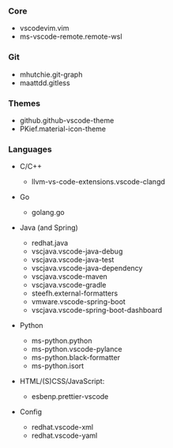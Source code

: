 ### Core
- vscodevim.vim
- ms-vscode-remote.remote-wsl

### Git
- mhutchie.git-graph
- maattdd.gitless

### Themes
- github.github-vscode-theme
- PKief.material-icon-theme

### Languages
- C/C++
    - llvm-vs-code-extensions.vscode-clangd

- Go
    - golang.go

- Java (and Spring)
	- redhat.java
	- vscjava.vscode-java-debug
	- vscjava.vscode-java-test
	- vscjava.vscode-java-dependency
	- vscjava.vscode-maven
	- vscjava.vscode-gradle
	- steefh.external-formatters
	- vmware.vscode-spring-boot
	- vscjava.vscode-spring-boot-dashboard

- Python
    - ms-python.python
    - ms-python.vscode-pylance
    - ms-python.black-formatter
    - ms-python.isort

- HTML/(S)CSS/JavaScript:
    - esbenp.prettier-vscode

- Config
    - redhat.vscode-xml
    - redhat.vscode-yaml
